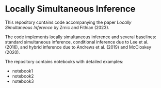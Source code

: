 # Locally Simultaneous Inference

This repository contains code accompanying the paper *Locally Simultaneous Inference* by Zrnic and Fithian (2023).

The code implements locally simultaneous inference and several baselines: standard simultaneous inference, conditional inference due to Lee et al. (2016), and hybrid inference due to Andrews et al. (2019) and McCloskey (2020).

The repository contains notebooks with detailed examples:
- notebook1
- notebook2
- notebook3
